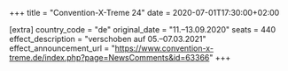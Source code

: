 +++
title = "Convention-X-Treme 24"
date = 2020-07-01T17:30:00+02:00

[extra]
country_code = "de"
original_date = "11.–13.09.2020"
seats = 440
effect_description = "verschoben auf 05.–07.03.2021"
effect_announcement_url = "https://www.convention-x-treme.de/index.php?page=NewsComments&id=63366"
+++
